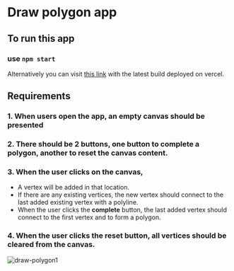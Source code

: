 # Draw polygon app

## To run this app

### use `npm start`

Alternatively you can visit [this link](https://draw-polygon.vercel.app/) with the latest build deployed on vercel.

## Requirements

### 1. When users open the app, an empty canvas should be presented
### 2. There should be 2 buttons, one button to **complete** a polygon, another to **reset** the canvas content.
### 3. When the user clicks on the canvas, 
  - A vertex will be added in that location.
  - If there are any existing vertices, the new vertex should connect to the last added existing vertex with a polyline. 
  - When the user clicks the **complete** button, the last added vertex should connect to the first vertex and to form a polygon.
### 4. When the user clicks the reset button, all vertices should be cleared from the canvas.

![draw-polygon1](https://user-images.githubusercontent.com/66527610/120133748-56c3f180-c192-11eb-933a-edbc11867320.gif)
